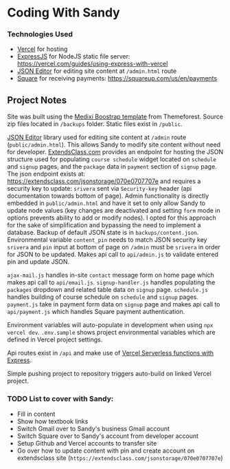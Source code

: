 # Coding With Sandy

### Technologies Used

- [Vercel](https://vercel.com/) for hosting
- [ExpressJS](https://expressjs.com/) for NodeJS static file server: https://vercel.com/guides/using-express-with-vercel
- [JSON Editor](https://github.com/josdejong/jsoneditor/blob/master/docs/api.md) for editing site content at `/admin.html` route
- [Square](https://squareup.com/us/en) for receiving payments: https://squareup.com/us/en/payments

## Project Notes

Site was built using the [Medixi Boostrap template](https://themeforest.net/item/medixi-health-medical-html-template/43617636) from Themeforest. Source zip files located in `/backups` folder. Static files exist in `/public`.

[JSON Editor](https://github.com/josdejong/jsoneditor/blob/master/docs/api.md) library used for editing site content at `/admin` route (`public/admin.html`). This allows Sandy to modify site content without need for developer. [ExtendsClass.com](https://extendsclass.com/) provides an endpoint for hosting the JSON structure used for populating `course schedule` widget located on `schedule` and `signup` pages, and the `package` data in `payment` section of `signup` page. The json endpoint exists at: https://extendsclass.com/jsonstorage/070e0707707e and requires a security key to update: `srivera` sent via `Security-key` header (api documentation towards bottom of page). Admin functionality is directly embedded in `public/admin.html` and have it set to only allow Sandy to update node values (key changes are deactivated and setting `form` mode in options prevents ability to add or modify nodes). I opted for this approach for the sake of simplification and bypassing the need to implement a database. Backup of default JSON state is in `backups/content.json`. Environmental variable `content_pin` needs to match JSON security key `srivera` and `pin` input at bottom of page on `/admin` must be `srivera` in order for JSON to be updated. Makes api call to `api/admin.js` to validate entered pin and update JSON.

`ajax-mail.js` handles in-site `contact` message form on home page which makes api call to `api/email.js`. `signup-handler.js` handles populating the `packages` dropdown and related table data on `signup` page. `schedule.js` handles building of course schedule on `schedule` and `signup` pages. `payment.js` take in payment form data on `signup` page and makes api call to `api/payment.js` which handles Square payment authentication.

Environment variables will auto-populate in development when using `npx vercel dev`. `.env.sample` shows project environmental variables which are defined in Vercel project settings.

Api routes exist in `/api` and make use of [Vercel Serverless functions with Express](https://vercel.com/guides/using-express-with-vercel).

Simple pushing project to repository triggers auto-build on linked Vercel project.

### TODO List to cover with Sandy:

- Fill in content
- Show how textbook links
- Switch Gmail over to Sandy's business Gmail account
- Switch Square over to Sandy's account from developer account
- Setup Github and Vercel accounts to transfer site
- Go over how to update content with pin and create account on extendsclass site (`https://extendsclass.com/jsonstorage/070e0707707e`)
